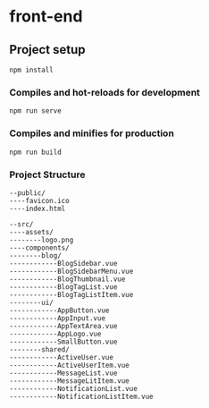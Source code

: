 # front-end

## Project setup
```
npm install
```

### Compiles and hot-reloads for development
```
npm run serve
```

### Compiles and minifies for production
```
npm run build
```


### Project Structure
```
--public/
----favicon.ico
----index.html

--src/
----assets/
--------logo.png
----components/
--------blog/
------------BlogSidebar.vue
------------BlogSidebarMenu.vue
------------BlogThumbnail.vue
------------BlogTagList.vue
------------BlogTagListItem.vue 
--------ui/
------------AppButton.vue
------------AppInput.vue
------------AppTextArea.vue
------------AppLogo.vue
------------SmallButton.vue
--------shared/
------------ActiveUser.vue
------------ActiveUserItem.vue
------------MessageList.vue
------------MessageLitItem.vue
------------NotificationList.vue
------------NotificationListItem.vue 
```

